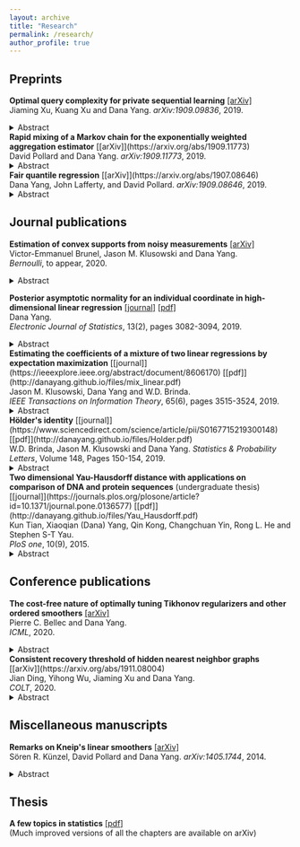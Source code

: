 ```yaml
---
layout: archive
title: "Research"
permalink: /research/
author_profile: true
---
```


## Preprints
<b> Optimal query complexity for private sequential learning</b>
[[arXiv]](https://arxiv.org/abs/1909.09836) <br> 
Jiaming Xu, Kuang Xu and Dana Yang.
<i>arXiv:1909.09836</i>, 2019.
<details>
  <summary>Abstract</summary>
  Motivated by privacy concerns in many practical applications such as Federated Learning, we study a stylized private sequential learning problem: a learner tries to estimate an unknown scalar value, by sequentially querying an external database and receiving binary responses; meanwhile, a third-party adversary observes the learner's queries but not the responses. The learner's goal is to design a querying strategy with the minimum number of queries (optimal query complexity) so that she can accurately estimate the true value, while the adversary even with the complete knowledge of her querying strategy cannot. Prior work has obtained both upper and lower bounds on the optimal query complexity, however, these upper and lower bounds have a large gap in general. In this paper, we construct new querying strategies and prove almost matching upper and lower bounds, providing a complete characterization of the optimal query complexity as a function of the estimation accuracy and the desired levels of privacy. We also extend the results to the sequential learning model in higher dimensions.
</details>
<b> Rapid mixing of a Markov chain for the exponentially weighted aggregation estimator</b>
[[arXiv]](https://arxiv.org/abs/1909.11773) <br> 
David Pollard and Dana Yang.
<i>arXiv:1909.11773</i>, 2019.
<details>
  <summary>Abstract</summary>
  The Metropolis-Hastings method is often used to construct a Markov chain with a given $\pi$ as its stationary distribution. The method works even if $\pi$ is known only up to an intractable constant of proportionality. Polynomial time convergence results for such chains (rapid mixing) are hard to obtain for high dimensional probability models where the size of the state space potentially grows exponentially with the model dimension. In a Bayesian context, Yang, Wainwright and Jordan (2016) (=YWJ) used the path method to prove rapid mixing for high dimensional linear models.
This paper proposes a modification of the YWJ approach that simplifies the theoretical argument and improves the rate of convergence. The new approach is illustrated by an application to an exponentially weighted aggregation estimator. 
</details>
<b> Fair quantile regression</b>
[[arXiv]](https://arxiv.org/abs/1907.08646) <br> 
Dana Yang, John Lafferty, and David Pollard.
<i>arXiv:1909.08646</i>, 2019.
<details>
  <summary>Abstract</summary>
  Quantile regression is a tool for learning conditional distributions. In this paper we study quantile regression in the setting where a protected attribute is unavailable when fitting the model. This can lead to "unfair" quantile estimators for which the effective quantiles are very different for the subpopulations defined by the protected attribute. We propose a procedure for adjusting the estimator on a heldout sample where the protected attribute is available. The main result of the paper is an empirical process analysis showing that the adjustment leads to a fair estimator for which the target quantiles are brought into balance, in a statistical sense that we call $\sqrt{n}$-fairness. We illustrate the ideas and adjustment procedure on a dataset of $200{,}000$ live births, where the objective is to characterize the dependence of the birth weights of the babies on demographic attributes of the birth mother; the protected attribute is the mother's race.
</details>


## Journal publications
<b> Estimation of convex supports from noisy measurements</b>
[[arXiv]](https://arxiv.org/abs/1804.09879) <br> 
Victor-Emmanuel Brunel, Jason M. Klusowski and Dana Yang.<br> 
<i>Bernoulli</i>, to appear, 2020.
<details>
  <summary>Abstract</summary>
  A popular class of problem in statistics deals with estimating the support of a density from $n$ observations drawn at random from a $d$-dimensional distribution. The one-dimensional case reduces to estimating the end points of a univariate density. In practice, an experimenter may only have access to a noisy version of the original data. Therefore, a more realistic model allows for the observations to be contaminated with additive noise.

In this paper, we consider estimation of convex bodies when the additive noise is distributed according to a multivariate Gaussian distribution, even though our techniques could easily be adapted to other noise distributions. Unlike standard methods in deconvolution that are implemented by thresholding a kernel density estimate, our method avoids tuning parameters and Fourier transforms altogether. We show that our estimator, computable in $(O(\ln n))^{(d-1)/2}$ time, converges at a rate of $O_d(\log\log n/\sqrt{\log n})$ in Hausdorff distance, in accordance with the polylogarithmic rates encountered in Gaussian deconvolution problems. Part of our analysis also involves the optimality of the proposed estimator. We provide a lower bound for the minimax rate of estimation in Hausdorff distance that is $\Omega_d(1/\log^2 n)$.
</details>

<b> Posterior asymptotic normality for an individual coordinate in high-dimensional linear regression</b>
[[journal]](https://projecteuclid.org/euclid.ejs/1569290683)
[[pdf]](http://danayang.github.io/files/betaone.pdf)<br>
Dana Yang.<br> 
<i>Electronic Journal of Statistics</i>, 13(2), pages 3082-3094, 2019.
<details>
  <summary>Abstract</summary>
  It is well known that high-dimensional procedures like the LASSO provide biased estimators of parameters in a linear model. In a 2014 paper Zhang and Zhang showed how to remove this bias by means of a two-step procedure. We show that de-biasing can also be achieved by a one-step estimator, the form of which inspires the development of a Bayesian analogue of the frequentists' de-biasing techniques.
</details>
<b> Estimating the coefficients of a mixture of two linear regressions by expectation maximization</b>
[[journal]](https://ieeexplore.ieee.org/abstract/document/8606170)
[[pdf]](http://danayang.github.io/files/mix_linear.pdf)<br> 
Jason M. Klusowski, Dana Yang and W.D. Brinda.<br> 
<i>IEEE Transactions on Information Theory</i>, 65(6), pages 3515-3524, 2019.
<details>
  <summary>Abstract</summary>
  We give convergence guarantees for estimating the coefficients of a symmetric mixture of two linear regressions by expectation maximization (EM). In particular, we show that the empirical EM iterates converge to the target parameter vector at the parametric rate, provided the algorithm is initialized in an unbounded cone. In particular, if the initial guess has a sufficiently large cosine angle with the target parameter vector, a sample-splitting version of the EM algorithm converges to the true coefficient vector with high probability. Interestingly, our analysis borrows from tools used in the problem of estimating the centers of a symmetric mixture of two Gaussians by EM.

We also show that the population EM operator for mixtures of two regressions is anti-contractive from the target parameter vector if the cosine angle between the input vector and the target parameter vector is too small, thereby establishing the necessity of our conic condition. Finally, we give empirical evidence supporting this theoretical observation, which suggests that the sample based EM algorithm may not converge to the target vector when initial guesses are drawn accordingly. Our simulation study also suggests that the EM algorithm performs well even under model misspecification (i.e., when the covariate and error distributions violate the model assumptions).
</details>
<b> H&ouml;lder's identity</b>
[[journal]](https://www.sciencedirect.com/science/article/pii/S0167715219300148)
[[pdf]](http://danayang.github.io/files/Holder.pdf)<br> 
W.D. Brinda, Jason M. Klusowski and Dana Yang.
<i>Statistics & Probability Letters</i>, Volume 148, Pages 150-154, 2019.
<details>
  <summary>Abstract</summary>
  We clarify that H&ouml;lder's inequality can be stated more generally than is often realized.  This is an immediate consequence of an analogous information-theoretic identity which we call <i>H&ouml;lder's identity</i>. We also explain Andrew R. Barron's original use of the identity.
</details>
<b> Two dimensional Yau-Hausdorff distance with applications on comparison of DNA and protein sequences</b> (undergraduate thesis)
[[journal]](https://journals.plos.org/plosone/article?id=10.1371/journal.pone.0136577)
[[pdf]](http://danayang.github.io/files/Yau_Hausdorff.pdf) <br> 
Kun Tian, Xiaoqian (Dana) Yang, Qin Kong, Changchuan Yin, Rong L. He and Stephen S-T Yau.<br> 
<i>PloS one</i>, 10(9), 2015.
<details>
  <summary>Abstract</summary>
  Comparing DNA or protein sequences plays an important role in the functional analysis of genomes. Despite many methods available for sequences comparison, few methods retain the information content of sequences. We propose a new approach, the Yau-Hausdorff method, which considers all translations and rotations when seeking the best match of graphical curves of DNA or protein sequences. The complexity of this method is lower than that of any other two dimensional minimum Hausdorff algorithm. The Yau-Hausdorff method can be used for measuring the similarity of DNA sequences based on two important tools: the Yau-Hausdorff distance and graphical representation of DNA sequences. The graphical representations of DNA sequences conserve all sequence information and the Yau-Hausdorff distance is mathematically proved as a true metric. Therefore, the proposed distance can preciously measure the similarity of DNA sequences. The phylogenetic analyses of DNA sequences by the Yau-Hausdorff distance show the accuracy and stability of our approach in similarity comparison of DNA or protein sequences. This study demonstrates that Yau-Hausdorff distance is a natural metric for DNA and protein sequences with high level of stability. The approach can be also applied to similarity analysis of protein sequences by graphic representations, as well as general two dimensional shape matching.
</details>

## Conference publications
<b> The cost-free nature of optimally tuning Tikhonov regularizers and other ordered smoothers</b>
[[arXiv]](https://arxiv.org/abs/1905.12517) <br> 
Pierre C. Bellec and Dana Yang.<br> 
<i>ICML</i>, 2020.
<details>
  <summary>Abstract</summary>
  We consider the problem of selecting the best estimator among a family of Tikhonov regularized estimators, or, alternatively, to select a linear combination of these regularizers that is as good as the best regularizer in the family. Our theory reveals that if the Tikhonov regularizers share the same penalty matrix with different tuning parameters, a convex procedure based on $Q$-aggregation achieves the mean square error of the best estimator, up to a small error term no larger than $C\sigma^2$, where $\sigma^2$ is the noise level and $C>0$ is an absolute constant. Remarkably, the error term does not depend on the number of estimators as long as they share the same penalty matrix, i.e., it applies to any grid of tuning parameters, no matter how large the cardinality of the grid is. This reveals the surprising "cost-free" nature of optimally tuning Tikhonov regularizers, in striking contrast with the existing literature on aggregation of estimators where one typically has to pay a cost of $\sigma^2\log(M)$ where $M$ is the number of estimators in the family. The result holds, more generally, for any family of ordered linear smoothers. This encompasses Ridge regression as well as Principal Component Regression. The result is extended to the problem of aggregating Tikhonov regularizers with different penalty matrices.
</details>
<b>Consistent recovery threshold of hidden nearest neighbor graphs </b>[[arXiv]](https://arxiv.org/abs/1911.08004) <br> 
Jian Ding, Yihong Wu, Jiaming Xu and Dana Yang.<br> 
<i>COLT</i>, 2020.
<details>
  <summary>Abstract</summary>
  Motivated by applications such as discovering strong ties in social networks and assembling genome subsequences in biology, we study the problem of recovering a hidden $2k$-nearest neighbor (NN) graph in an $n$-vertex complete graph, whose edge weights are independent and distributed according to $P_n$ for edges in the hidden $2k$-NN graph and $Q_n$ otherwise. The special case of Bernoulli distributions corresponds to a variant of the Watts-Strogatz small-world graph. We focus on two types of asymptotic recovery guarantees as $n\to \infty$: (1) exact recovery: all edges are classified correctly with probability tending to one; (2) almost exact recovery: the expected number of misclassified edges is $o(nk)$. We show that the maximum likelihood estimator achieves (1) exact recovery for $2 \le k \le n^{o(1)}$ if $\lim\inf\frac{2\alpha_n}{\log n}>1$; (2) almost exact recovery for $1\le k\le o\left(\frac{\log n}{\log\log n}\right)$ if $\liminf \frac{kD(P_n||Q_n)}{\log n}>1$, where $\alpha_n \triangleq -2 \log \int \sqrt{d P_n d Q_n}$ is the R&eacute;nyi divergence of order $\frac{1}{2}$ and $D(P_n||Q_n)$ is the Kullback-Leibler divergence. Under mild distributional assumptions, these conditions are shown to be information-theoretically necessary for any algorithm to succeed. A key challenge in the analysis is the enumeration of $2k$-NN graphs that differ from the hidden one by a given number of edges.
</details>


## Miscellaneous manuscripts
<b> Remarks on Kneip's linear smoothers</b>
[[arXiv]](https://arxiv.org/abs/1405.1744)  <br> 
S&ouml;ren R. K&uuml;nzel, David Pollard and Dana Yang.
<i>arXiv:1405.1744</i>, 2014.
<details>
  <summary>Abstract</summary>
  We were trying to understand the analysis provided by Kneip (1994, Ordered Linear Smoothers). In particular we wanted to persuade ourselves that his results imply the oracle inequality stated by Tsybakov (2014, Lecture 8). This note contains our reworking of Kneip's ideas.
</details>

## Thesis
<b>A few topics in statistics</b>
[[pdf]](http://danayang.github.io/files/thesis.pdf)
<br style="line-height:1px">
(Much improved versions of all the chapters are available on arXiv)